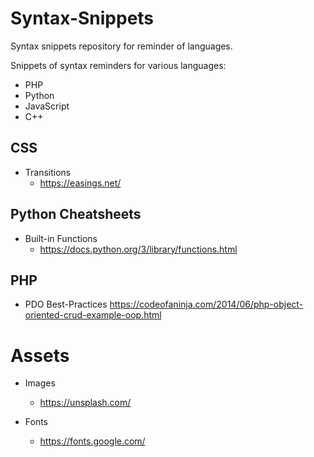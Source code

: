 # Syntax-Snippets
Syntax snippets repository for reminder of languages.

Snippets of syntax reminders for various languages:

- PHP
- Python
- JavaScript
- C++

## CSS

- Transitions
  - https://easings.net/

## Python Cheatsheets

- Built-in Functions
  - https://docs.python.org/3/library/functions.html

## PHP 

- PDO Best-Practices
https://codeofaninja.com/2014/06/php-object-oriented-crud-example-oop.html


# Assets

- Images
  - https://unsplash.com/

- Fonts
  - https://fonts.google.com/
